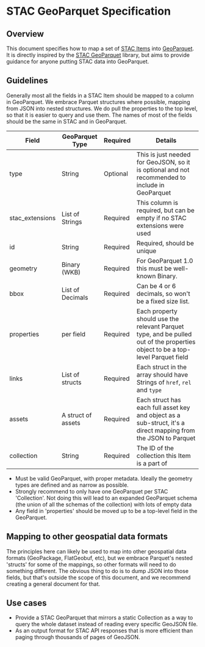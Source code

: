 # STAC GeoParquet Specification

## Overview

This document specifies how to map a set of [STAC Items](https://github.com/radiantearth/stac-spec/tree/v1.0.0/item-spec) into
[GeoParquet](https://geoparquet.org). It is directly inspired by the [STAC GeoParquet](https://github.com/stac-utils/stac-geoparquet)
library, but aims to provide guidance for anyone putting STAC data into GeoParquet. 

## Guidelines

Generally most all the fields in a STAC Item should be mapped to a column in GeoParquet. We embrace Parquet structures where possible, mapping
from JSON into nested structures. We do pull the properties to the top level, so that it is easier to query and use them. The names of
most of the fields should be the same in STAC and in GeoParquet.

| Field           | GeoParquet Type    | Required | Details                                            |
| --------------- | ------------------ | ---------|--------------------------------------------------- |
| type            | String             | Optional | This is just needed for GeoJSON, so it is optional and not recommended to include in GeoParquet |
| stac_extensions | List of Strings    | Required | This column is required, but can be empty if no STAC extensions were used |
| id              | String             | Required | Required, should be unique |
| geometry        | Binary (WKB)       | Required | For GeoParquet 1.0 this must be well-known Binary. |
| bbox 	          | List of Decimals   | Required | Can be 4 or 6 decimals, so won't be a fixed size list. |
| properties      | per field          | Required | Each property should use the relevant Parquet type, and be pulled out of the properties object to be a top-level Parquet field |
| links           | List of structs    | Required | Each struct in the array should have Strings of `href`, `rel` and `type` |
| assets          | A struct of assets | Required | Each struct has each full asset key and object as a sub-struct, it's a direct mapping from the JSON to Parquet |
| collection      | String             | Required | The ID of the collection this Item is a part of |


* Must be valid GeoParquet, with proper metadata. Ideally the geometry types are defined and as narrow as possible.
* Strongly recommend to only have one GeoParquet per STAC 'Collection'. Not doing this will lead to an expanded GeoParquet schema (the union of all the schemas of the collection) with lots of empty data
* Any field in 'properties' should be moved up to be a top-level field in the GeoParquet.

## Mapping to other geospatial data formats

The principles here can likely be used to map into other geospatial data formats (GeoPackage, FlatGeobuf, etc), but we embrace Parquet's nested 'structs' for some of the mappings, so other formats will need to do something different. The obvious thing to do is to dump JSON into those fields, but that's outside the scope of this document, and we recommend creating a general document for that.

## Use cases

* Provide a STAC GeoParquet that mirrors a static Collection as a way to query the whole dataset instead of reading every specific GeoJSON file.
* As an output format for STAC API responses that is more efficient than paging through thousands of pages of GeoJSON.